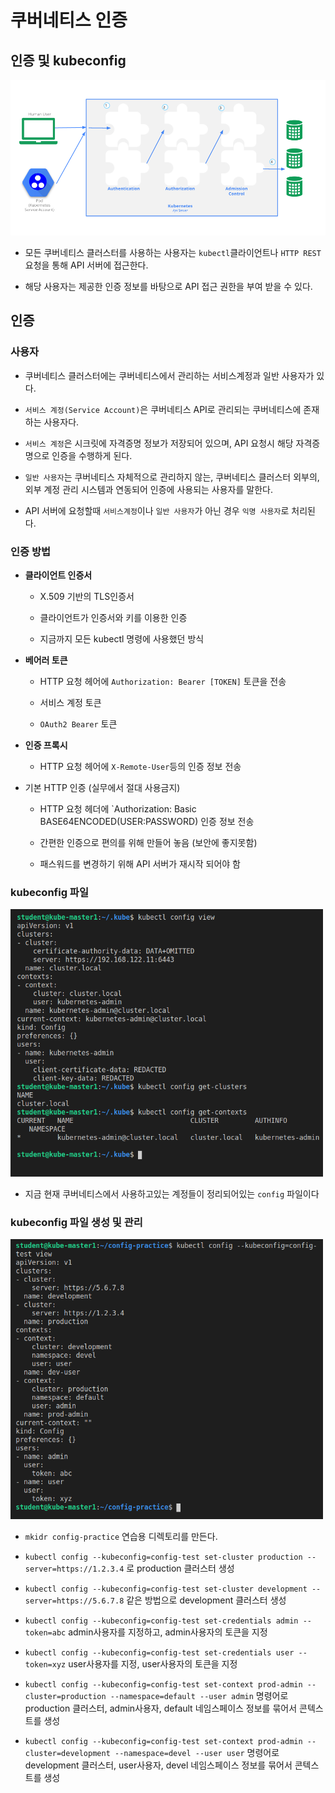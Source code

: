 # 쿠버네티스 인증
## 인증 및 kubeconfig

<img src="https://github.com/hyunseungbin9408/CCCR_experience/blob/master/png/Container_Kubernetes_Anthentication.png" alt="drawing" width="600"/>

+ 모든 쿠버네티스 클러스터를 사용하는 사용자는 `kubectl`클라이언트나 `HTTP REST` 요청을 통해 API 서버에 접근한다.

+ 해당 사용자는 제공한 인증 정보를 바탕으로 API 접근 권한을 부여 받을 수 있다.

## 인증
### 사용자

+ 쿠버네티스 클러스터에는 쿠버네티스에서 관리하는 서비스계정과 일반 사용자가 있다.

+ `서비스 계정(Service Account)`은 쿠버네티스 API로 관리되는 쿠버네티스에 존재하는 사용자다.

+ `서비스 계정`은 시크릿에 자격증명 정보가 저장되어 있으며, API 요청시 해당 자격증명으로 인증을 수행하게 된다.

+ `일반 사용자`는 쿠버네티스 자체적으로 관리하지 않는, 쿠버네티스 클러스터 외부의, 외부 계정 관리 시스템과 연동되어 인증에 사용되는 사용자를 말한다.

+ API 서버에 요청할때 `서비스계정`이나 `일반 사용자`가 아닌 경우 `익명 사용자`로 처리된다.

### 인증 방법
+ **클라이언트 인증서**

  + X.509 기반의 TLS인증서
  
  + 클라이언트가 인증서와 키를 이용한 인증
  
  + 지금까지 모든 kubectl 명령에 사용했던 방식

+ **베어러 토큰**

  + HTTP 요청 헤어에 `Authorization: Bearer [TOKEN]` 토큰을 전송
  
  + 서비스 계정 토큰
  
  + `OAuth2 Bearer` 토큰

+ **인증 프록시**

  + HTTP 요청 헤어에 `X-Remote-User`등의 인증 정보 전송
  
+ 기본 HTTP 인증 (실무에서 절대 사용금지)
  
  + HTTP 요청 헤더에 `Authorization: Basic BASE64ENCODED(USER:PASSWORD) 인증 정보 전송
  
  + 간편한 인증으로 편의를 위해 만들어 놓음 (보안에 좋지못함)
  
  + 패스워드를 변경하기 위해 API 서버가 재시작 되어야 함
  
### kubeconfig 파일

<img src="https://github.com/hyunseungbin9408/CCCR_experience/blob/master/png/Container_Kubernetes_Anthentication_current_config.png" alt="drawing" width="500"/>

+ 지금 현재 쿠버네티스에서 사용하고있는 계정들이 정리되어있는 `config` 파일이다

### kubeconfig 파일 생성 및 관리

<img src="https://github.com/hyunseungbin9408/CCCR_experience/blob/master/png/Container_Kubernetes_Anthentication_current_config_view.png" alt="drawing" width="500"/>

+ `mkidr config-practice` 연습용 디렉토리를 만든다.

+ `kubectl config --kubeconfig=config-test set-cluster production --server=https://1.2.3.4` 로 production 클러스터 생성

+ `kubectl config --kubeconfig=config-test set-cluster development --server=https://5.6.7.8` 같은 방법으로 development 클러스터 생성

+ `kubectl config --kubeconfig=config-test set-credentials admin --token=abc` admin사용자를 지정하고, admin사용자의 토큰을 지정

+ `kubectl config --kubeconfig=config-test set-credentials user --token=xyz` user사용자를 지정, user사용자의 토큰을 지정

+ `kubectl config --kubeconfig=config-test set-context prod-admin --cluster=production --namespace=default --user admin` 명령어로 production 클러스터, admin사용자, default 네임스페이스 정보를 묶어서 콘텍스트를 생성

+ `kubectl config --kubeconfig=config-test set-context prod-admin --cluster=development --namespace=devel --user user` 명령어로 development 클러스터, user사용자, devel 네임스페이스 정보를 묶어서 콘텍스트를 생성
